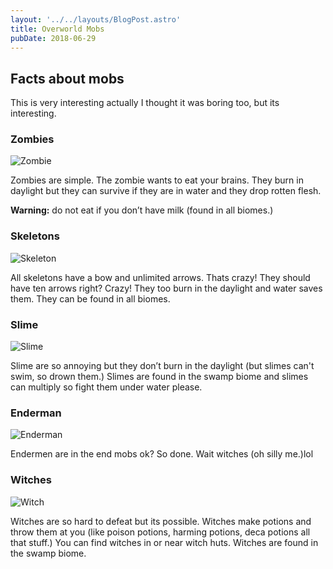 ```yaml
---
layout: '../../layouts/BlogPost.astro'
title: Overworld Mobs
pubDate: 2018-06-29
---
```


## Facts about mobs

This is very interesting actually I thought it was boring too, but its
interesting.

### Zombies

![Zombie](/zombie.png)

Zombies are simple. The zombie wants to eat your brains. They burn in daylight
but they can survive if they are in water and they drop rotten flesh.

**Warning:** do not eat if you don’t have milk (found in all biomes.)

### Skeletons

![Skeleton](/skeleton.png)

All skeletons have a bow and unlimited arrows. Thats crazy! They should have ten
arrows right? Crazy! They too burn in the daylight and water saves them. They
can be found in all biomes.

### Slime

![Slime](/slime.png)

Slime are so annoying but they don’t burn in the daylight (but slimes can't
swim, so drown them.) Slimes are found in the swamp biome and slimes can
multiply so fight them under water please.

### Enderman

![Enderman](/enderman.png)

Endermen are in the end mobs ok? So done. Wait witches (oh silly me.)lol

### Witches

![Witch](/witch.png)

Witches are so hard to defeat but its possible. Witches make potions and throw
them at you (like poison potions, harming potions, deca potions all that stuff.)
You can find witches in or near witch huts. Witches are found in the swamp
biome.
